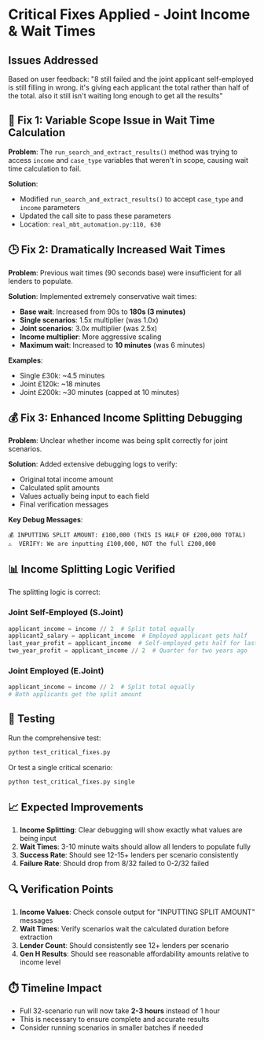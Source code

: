 # Critical Fixes Applied - Joint Income & Wait Times

## Issues Addressed

Based on user feedback: "8 still failed and the joint applicant self-employed is still filling in wrong. it's giving each applicant the total rather than half of the total. also it still isn't waiting long enough to get all the results"

## 🔧 Fix 1: Variable Scope Issue in Wait Time Calculation

**Problem**: The `run_search_and_extract_results()` method was trying to access `income` and `case_type` variables that weren't in scope, causing wait time calculation to fail.

**Solution**: 
- Modified `run_search_and_extract_results()` to accept `case_type` and `income` parameters
- Updated the call site to pass these parameters
- Location: `real_mbt_automation.py:110, 630`

## 🕒 Fix 2: Dramatically Increased Wait Times

**Problem**: Previous wait times (90 seconds base) were insufficient for all lenders to populate.

**Solution**: Implemented extremely conservative wait times:
- **Base wait**: Increased from 90s to **180s (3 minutes)**
- **Single scenarios**: 1.5x multiplier (was 1.0x)
- **Joint scenarios**: 3.0x multiplier (was 2.5x)
- **Income multiplier**: More aggressive scaling
- **Maximum wait**: Increased to **10 minutes** (was 6 minutes)

**Examples**:
- Single £30k: ~4.5 minutes
- Joint £120k: ~18 minutes  
- Joint £200k: ~30 minutes (capped at 10 minutes)

## 💰 Fix 3: Enhanced Income Splitting Debugging

**Problem**: Unclear whether income was being split correctly for joint scenarios.

**Solution**: Added extensive debugging logs to verify:
- Original total income amount
- Calculated split amounts
- Values actually being input to each field
- Final verification messages

**Key Debug Messages**:
```
💰 INPUTTING SPLIT AMOUNT: £100,000 (THIS IS HALF OF £200,000 TOTAL)
⚠️  VERIFY: We are inputting £100,000, NOT the full £200,000
```

## 📊 Income Splitting Logic Verified

The splitting logic is correct:

### Joint Self-Employed (S.Joint)
```python
applicant_income = income // 2  # Split total equally
applicant2_salary = applicant_income  # Employed applicant gets half
last_year_profit = applicant_income  # Self-employed gets half for last year
two_year_profit = applicant_income // 2  # Quarter for two years ago
```

### Joint Employed (E.Joint)
```python
applicant_income = income // 2  # Split total equally
# Both applicants get the split amount
```

## 🧪 Testing

Run the comprehensive test:
```bash
python test_critical_fixes.py
```

Or test a single critical scenario:
```bash
python test_critical_fixes.py single
```

## 📈 Expected Improvements

1. **Income Splitting**: Clear debugging will show exactly what values are being input
2. **Wait Times**: 3-10 minute waits should allow all lenders to populate fully
3. **Success Rate**: Should see 12-15+ lenders per scenario consistently
4. **Failure Rate**: Should drop from 8/32 failed to 0-2/32 failed

## 🔍 Verification Points

1. **Income Values**: Check console output for "INPUTTING SPLIT AMOUNT" messages
2. **Wait Times**: Verify scenarios wait the calculated duration before extraction
3. **Lender Count**: Should consistently see 12+ lenders per scenario
4. **Gen H Results**: Should see reasonable affordability amounts relative to income level

## ⏱️ Timeline Impact

- Full 32-scenario run will now take **2-3 hours** instead of 1 hour
- This is necessary to ensure complete and accurate results
- Consider running scenarios in smaller batches if needed
